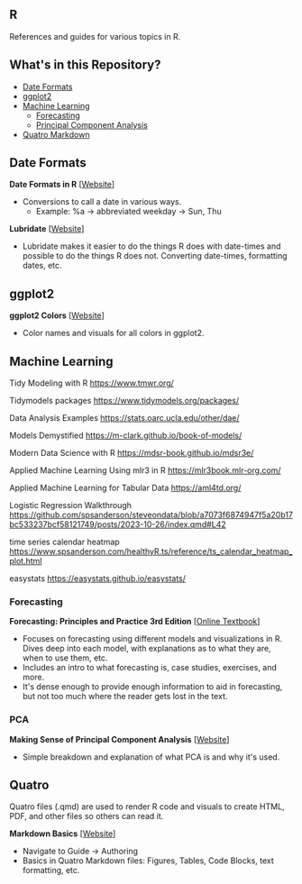 ## R

References and guides for various topics in R.

## What's in this Repository?

* [Date Formats](#date-formats)
* [ggplot2](#ggplot2)
* [Machine Learning](#machine-learning)
  * [Forecasting](#forecasting)
  * [Principal Component Analysis](#pca)
* [Quatro Markdown](#quatro)

## Date Formats

**Date Formats in R** [[Website](https://www.r-bloggers.com/2013/08/date-formats-in-r/)]
* Conversions to call a date in various ways.
  * Example: %a &rarr; abbreviated weekday &rarr; Sun, Thu

**Lubridate** [[Website](https://lubridate.tidyverse.org/reference/index.html)]
* Lubridate makes it easier to do the things R does with date-times and possible to do the things R does not. Converting date-times, formatting dates, etc.
 
## ggplot2

**ggplot2 Colors** [[Website](https://sape.inf.usi.ch/quick-reference/ggplot2/colour)]
* Color names and visuals for all colors in ggplot2.

## Machine Learning

Tidy Modeling with R https://www.tmwr.org/

Tidymodels packages https://www.tidymodels.org/packages/

Data Analysis Examples https://stats.oarc.ucla.edu/other/dae/

Models Demystified https://m-clark.github.io/book-of-models/

Modern Data Science with R https://mdsr-book.github.io/mdsr3e/

Applied Machine Learning Using mlr3 in R https://mlr3book.mlr-org.com/

Applied Machine Learning for Tabular Data https://aml4td.org/

Logistic Regression Walkthrough https://github.com/spsanderson/steveondata/blob/a7073f6874947f5a20b17bc533237bcf58121749/posts/2023-10-26/index.qmd#L42

time series calendar heatmap https://www.spsanderson.com/healthyR.ts/reference/ts_calendar_heatmap_plot.html

easystats https://easystats.github.io/easystats/

### Forecasting

**Forecasting: Principles and Practice 3rd Edition** [[Online Textbook](https://otexts.com/fpp3/)]
* Focuses on forecasting using different models and visualizations in R. Dives deep into each model, with explanations as to what they are, when to use them, etc.
* Includes an intro to what forecasting is, case studies, exercises, and more.
* It's dense enough to provide enough information to aid in forecasting, but not too much where the reader gets lost in the text.

### PCA

**Making Sense of Principal Component Analysis** [[Website](https://stats.stackexchange.com/questions/2691/making-sense-of-principal-component-analysis-eigenvectors-eigenvalues/140579#140579)]
* Simple breakdown and explanation of what PCA is and why it's used.

## Quatro

Quatro files (.qmd) are used to render R code and visuals to create HTML, PDF, and other files so others can read it.

**Markdown Basics** [[Website](https://quarto.org/docs/authoring/markdown-basics.html)]
* Navigate to Guide &rarr; Authoring
* Basics in Quatro Markdown files: Figures, Tables, Code Blocks, text formatting, etc.


